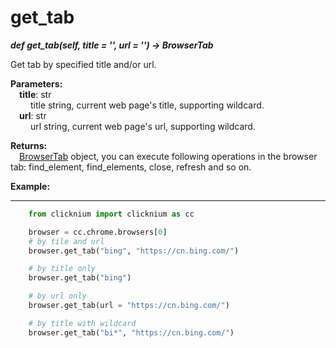 # get_tab

***def get_tab(self, title = '', url = '') -> BrowserTab***  

Get tab by specified title and/or url.

**Parameters:**  
    &emsp;**title**: str   
        &emsp;&emsp; title string, current web page's title, supporting wildcard.  
    &emsp;**url**: str  
        &emsp;&emsp; url string, current web page's url, supporting wildcard. 

**Returns:**  
    &emsp;[BrowserTab](./doc/api/python/webdriver/browser/browser_tab.md) object, you can execute following operations in the browser tab: find_element, find_elements, close, refresh and so on.

**Example:**
***
```python
    from clicknium import clicknium as cc

    browser = cc.chrome.browsers[0]
    # by tile and url
    browser.get_tab("bing", "https://cn.bing.com/")

    # by title only
    browser.get_tab("bing")

    # by url only
    browser.get_tab(url = "https://cn.bing.com/")

    # by title with wildcard
    browser.get_tab("bi*", "https://cn.bing.com/")
```